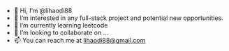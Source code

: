 - 👋 Hi, I’m @lihaodi88
- 👀 I’m interested in any full-stack project and potential new opportunities.
- 🌱 I’m currently learning leetcode
- 💞️ I’m looking to collaborate on ...
- 📫 You can reach me at lihaodi88@gmail.com

